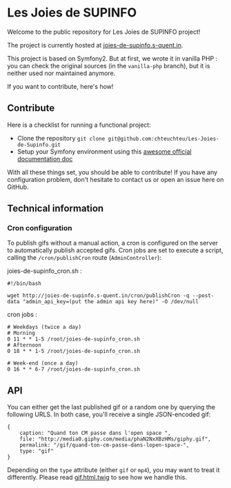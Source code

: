 # Les Joies de SUPINFO
Welcome to the public repository for Les Joies de SUPINFO project!

The project is currently hosted at [joies-de-supinfo.s-quent.in](http://joies-de-supinfo.s-quent.in/).

This project is based on Symfony2. But at first, we wrote it in vanilla PHP :
you can check the original sources (in the `vanilla-php` branch), but it is neither used nor maintained anymore.

If you want to contribute, here's how!

## Contribute
Here is a checklist for running a functional project:

* Clone the repository
        `git clone git@github.com:chteuchteu/Les-Joies-de-Supinfo.git`
* Setup your Symfony environment using this [awesome official documentation doc](http://symfony.com/doc/current/book/installation.html)

With all these things set, you should be able to contribute! If you have any configuration problem, don't hesitate to contact us or open an issue here on GitHub.

## Technical information
### Cron configuration
To publish gifs without a manual action, a cron is configured on the server to automatically publish accepted gifs.
Cron jobs are set to execute a script, calling the `/cron/publishCron` route (`AdminController`):

joies-de-supinfo_cron.sh :

    #!/bin/bash
    
    wget http://joies-de-supinfo.s-quent.in/cron/publishCron -q --post-data "admin_api_key=(put the admin api key here)" -O /dev/null

cron jobs :

	# Weekdays (twice a day)
	# Morning
	0 11 * * 1-5 /root/joies-de-supinfo_cron.sh
	# Afternoon
	0 18 * * 1-5 /root/joies-de-supinfo_cron.sh
	
	# Week-end (once a day)
	0 16 * * 6-7 /root/joies-de-supinfo_cron.sh

## API
You can either get the last published gif or a random one by querying the following URLS. In both case, you'll
receive a single JSON-encoded gif:

	{
		caption: "Quand ton CM passe dans l'open space ",
		file: "http://media0.giphy.com/media/phaN2NxXBzHMs/giphy.gif",
		permalink: "/gif/quand-ton-cm-passe-dans-lopen-space-",
		type: "gif"
	}

Depending on the `type` attribute (either `gif` or `mp4`), you may want to treat it differently. Please read
[gif.html.twig](src/LjdsBundle/Resources/views/Gifs) to see how we handle this.
